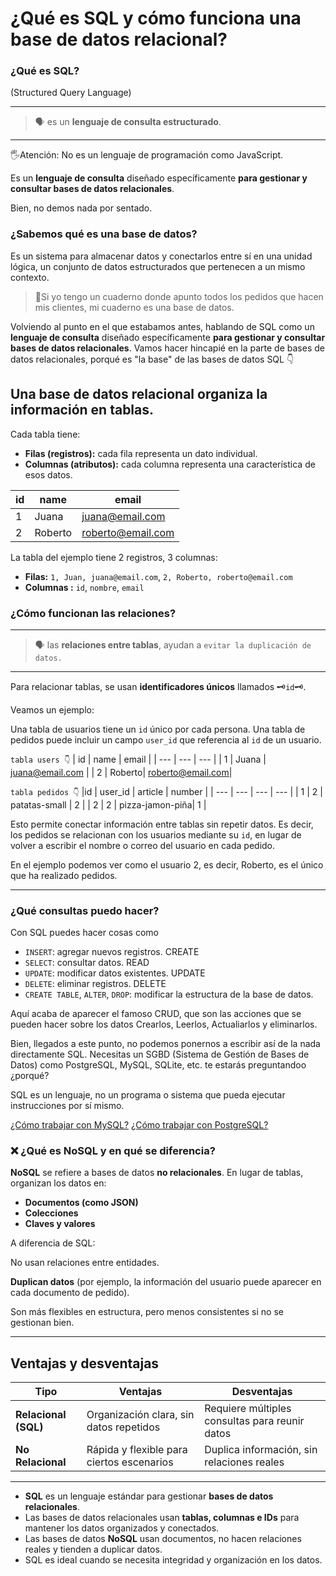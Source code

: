 # **¿Qué es SQL y cómo funciona una base de datos relacional?**

### ¿Qué es SQL? 
(Structured Query Language)

---
 > 🗣 es un **lenguaje de consulta estructurado**. 
---


🖐Atención: No es un lenguaje de programación como JavaScript.


Es un **lenguaje de consulta**  diseñado específicamente **para gestionar y consultar bases de datos relacionales**. 

Bien, no demos nada por sentado.
### ¿Sabemos qué es una base de datos?

Es un sistema para almacenar datos y conectarlos entre sí en una unidad lógica,  un conjunto de datos estructurados que pertenecen a un mismo contexto.

> 📖Si yo tengo un cuaderno donde apunto todos los pedidos que hacen mis clientes, mi cuaderno es una base de datos.

Volviendo al punto en el que estabamos antes, hablando de SQL como un **lenguaje de consulta**  diseñado específicamente **para gestionar y consultar bases de datos relacionales**. 
Vamos hacer hincapié en la parte de bases de datos relacionales, porqué es "la base" de las bases de datos SQL 👇

Una **base de datos relacional** organiza la información en **tablas**.
----
Cada tabla tiene:

- **Filas (registros):** cada fila representa un dato individual.
- **Columnas (atributos):** cada columna representa una característica de esos datos.

| id | name | email |
| --- | --- | --- |
| 1 | Juana | juana@email.com |
| 2 |  Roberto| roberto@email.com|

 La tabla del ejemplo tiene 2 registros, 3 columnas:
 
- **Filas:**  `1, Juan, juana@email.com`, `2, Roberto, roberto@email.com`
- **Columnas :** `id`, `nombre`, `email`

### ¿Cómo funcionan las relaciones?

---
>🗣 las **relaciones entre tablas**, ayudan a `evitar la duplicación de datos.`
---

Para relacionar tablas, se usan **identificadores únicos** llamados 🗝`id`🗝.

Veamos un ejemplo:

Una tabla de usuarios tiene un `id` único por cada persona.
Una tabla de pedidos puede incluir un campo `user_id` que referencia al `id` de un usuario.

` tabla users 👇 `
| id | name | email |
| --- | --- | --- |
| 1 | Juana | juana@email.com |
| 2 |  Roberto| roberto@email.com|

` tabla pedidos 👇 `
|id | user_id | article | number |
| --- | --- | --- | --- |
| 1 | 2 | patatas-small | 2 |
| 2 | 2 | pizza-jamon-piña| 1 |

Esto permite conectar información entre tablas sin repetir datos. Es decir, los pedidos se relacionan con los usuarios mediante su `id`, en lugar de volver a escribir el nombre o correo del usuario en cada pedido.

En el ejemplo podemos ver como el usuario 2, es decir, Roberto, es el único que ha realizado pedidos.

---

### ¿Qué consultas puedo hacer?

Con SQL puedes hacer cosas como

- `INSERT`: agregar nuevos registros. CREATE
- `SELECT`: consultar datos. READ
- `UPDATE`: modificar datos existentes. UPDATE
- `DELETE`: eliminar registros. DELETE
- `CREATE TABLE`, `ALTER`, `DROP`: modificar la estructura de la base de datos.

Aquí acaba de aparecer el famoso CRUD, que son las acciones que se pueden hacer sobre los datos
Crearlos, Leerlos, Actualiarlos y eliminarlos.

Bien, llegados a este punto, no podemos ponernos a escribir así de la nada directamente SQL.
Necesitas un SGBD (Sistema de Gestión de Bases de Datos) como PostgreSQL, MySQL, SQLite, etc.
te estarás preguntandoo ¿porqué?

SQL es un lenguaje, no un programa o sistema que pueda ejecutar instrucciones por sí mismo.

[¿Cómo trabajar con MySQL?](./MySQL.md)
[¿Cómo trabajar con PostgreSQL?](./PostgreSQL.md)



### ❌ ¿Qué es NoSQL y en qué se diferencia?

**NoSQL** se refiere a bases de datos **no relacionales**. En lugar de tablas, organizan los datos en:

- **Documentos (como JSON)**
- **Colecciones**
- **Claves y valores**

A diferencia de SQL:

No usan relaciones entre entidades.

**Duplican datos** (por ejemplo, la información del usuario puede aparecer en cada documento de pedido).

Son más flexibles en estructura, pero menos consistentes si no se gestionan bien.

---

## Ventajas y desventajas

| Tipo | Ventajas | Desventajas |
| --- | --- | --- |
| **Relacional (SQL)** | Organización clara, sin datos repetidos | Requiere múltiples consultas para reunir datos |
| **No Relacional** | Rápida y flexible para ciertos escenarios | Duplica información, sin relaciones reales |

---



- **SQL** es un lenguaje estándar para gestionar **bases de datos relacionales**.
- Las bases de datos relacionales usan **tablas, columnas e IDs** para mantener los datos organizados y conectados.
- Las bases de datos **NoSQL** usan documentos, no hacen relaciones reales y tienden a duplicar datos.
- SQL es ideal cuando se necesita integridad y organización en los datos.

